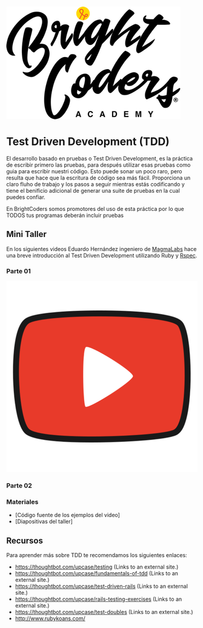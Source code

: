 ![BrightCoders Logo](../../img/logo-bc.png)

# Test Driven Development (TDD)

El desarrollo basado en pruebas o Test Driven Development, es la práctica de escribir primero las pruebas, para después utilizar esas pruebas como guia para escribir nuestri código. Esto puede sonar un poco raro, pero resulta que hace que la escritura de código sea más fácil. Proporciona un claro fluho de trabajo y los pasos a seguir mientras estás codificando y tiene el benificio adicional de generar una suite de pruebas en la cual puedes confiar.

En BrightCoders somos promotores del uso de esta práctica por lo que TODOS tus programas deberán incluir pruebas

## Mini Taller

En los siguientes videos Eduardo Hernández ingeniero de [MagmaLabs](https://www.magmalabs.io/) hace una breve introducción al Test Driven Development utilizando Ruby y [Rspec](https://rspec.info/).

### Parte 01 

[![Video](img/video-logo.png)](https://drive.google.com/file/d/1ylM6Je1oRAcSnG8mOBIJKu0DEBMUvyNb/preview)


### Parte 02

### Materiales
- [Código fuente de los ejemplos del video]
- [Diapositivas del taller]

## Recursos

Para aprender más sobre TDD te recomendamos los siguientes enlaces: 
- https://thoughtbot.com/upcase/testing (Links to an external site.)
- https://thoughtbot.com/upcase/fundamentals-of-tdd (Links to an external site.)
- https://thoughtbot.com/upcase/test-driven-rails (Links to an external site.)
- https://thoughtbot.com/upcase/rails-testing-exercises (Links to an external site.)
- https://thoughtbot.com/upcase/test-doubles (Links to an external site.) 
- http://www.rubykoans.com/


